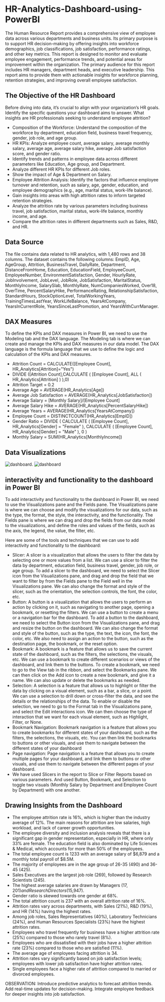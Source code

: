 # HR-Analytics-Dashboard-using-PowerBI
The Human Resource Report provides a comprehensive view of employee data across various  departments and business units. Its primary purpose is to support HR decision-making by offering  insights into workforce demographics, job classifications, job satisfaction, performance ratings, and other key metrics. This report is designed to monitor and evaluate  employee engagement, performance trends, and potential areas for improvement within the organization. The primary audience for this report includes HR managers, department heads, and executive leadership. This report aims to provide them with actionable insights for workforce planning, retention strategies, and improving overall employee satisfaction. 

## The Objective of the HR Dashboard
Before diving into data, it’s crucial to align with your organization’s HR goals. Identify the specific questions your dashboard aims to answer. What insights are HR professionals seeking to understand employee attrition?

- Composition of the Workforce: Understand the composition of the workforce by department, education field, business travel frequency, gender, job role, and age group.
- HR KPIs: Analyze employee count, average salary, average monthly salary, average age, average salary hike, average Job satisfaction score, and gender ratio.
- Identify trends and patterns in employee data across different parameters like Education, Age group, and Department.
- Analyze different HR KPIs for different Job roles.
- Show the impact of Age & Department on Salary.
- Employee Attrition Analysis: Identify the factors that influence employee turnover and retention, such as salary, age, gender, education, and employee demographics (e.g., age, marital status, work-life balance).
- Gain insights into areas with high attrition rates to inform targeted retention strategies.
- Analyze the attrition rate by various parameters including business travel, job satisfaction, marital status, work-life balance, monthly income, and age.
- Compare the attrition rates in different departments such as Sales, R&D, and HR.
## Data Source
The file contains data related to HR analytics, with 1,480 rows and 38 columns. The dataset contains the following columns: EmpID, Age, AgeGroup, Attrition, BusinessTravel, DailyRate, Department, DistanceFromHome, Education, EducationField, EmployeeCount, EmployeeNumber, EnvironmentSatisfaction, Gender, HourlyRate, JobInvolvement, JobLevel, JobRole, JobSatisfaction, MaritalStatus, MonthlyIncome, SalarySlab, MonthlyRate, NumCompaniesWorked, Over18, OverTime, PercentSalaryHike, PerformanceRating, RelationshipSatisfaction, StandardHours, StockOptionLevel, TotalWorkingYears, TrainingTimesLastYear, WorkLifeBalance, YearsAtCompany, YearsInCurrentRole, YearsSinceLastPromotion, and YearsWithCurrManager.

## DAX Measures
To define the KPIs and DAX measures in Power BI, we need to use the Modeling tab and the DAX language. The Modeling tab is where we can create and manage the KPIs and DAX measures in our data model. The DAX language is the formula language that we use to define the logic and calculation of the KPIs and DAX measures. 
- Attrition Count = CALCULATE([Employee Count], HR_Analytics[Attrition]="Yes")
- DIVIDE ([Attrition Count],CALCULATE ( [Employee Count], ALL ( HR_Analytics[Attrition] ) ),0)
- Attrition Target = 0.2
- Average Age = AVERAGE(HR_Analytics[Age])
- Average Job Satisfaction = AVERAGE(HR_Analytics[JobSatisfaction])
- Average Salary = [Monthly Salary]/[Employee Count]
- Average Salary Hike = AVERAGE(HR_Analytics[PercentSalaryHike])
- Average Years = AVERAGE(HR_Analytics[YearsAtCompany])
- Employee Count = DISTINCTCOUNT(HR_Analytics[EmpID])
- Gender Ratio =
DIVIDE (
    CALCULATE ( [Employee Count], HR_Analytics[Gender] = "Female" ),
    CALCULATE ( [Employee Count], HR_Analytics[Gender] = "Male" ),
    0
)
- Monthly Salary = SUM(HR_Analytics[MonthlyIncome])
## Data Visualizations
![dashboard](Overview.png). 
![dashboard](Attrition.png)
## interactivity and functionality to the dashboard in Power BI
To add interactivity and functionality to the dashboard in Power BI, we need to use the Visualizations pane and the Fields pane. The Visualizations pane is where we can choose and modify the visualizations for our data, such as the type, the format, the style, the interactivity, and the functionality. The Fields pane is where we can drag and drop the fields from our data model to the visualizations, and define the roles and values of the fields, such as the axis, the legend, the value, the filter, etc. 

Here are some of the tools and techniques that we can use to add interactivity and functionality to the dashboard:
- Slicer: A slicer is a visualization that allows the users to filter the data by selecting one or more values from a list. We can use a slicer to filter the data by department, education field, business travel, gender, job role, or age group. To add a slicer to the dashboard, we need to select the Slicer icon from the Visualizations pane, and drag and drop the field that we want to filter by from the Fields pane to the Field well in the Visualizations pane. We can also change the format and style of the slicer, such as the orientation, the selection controls, the font, the color, etc.
- Button: A button is a visualization that allows the users to perform an action by clicking on it, such as navigating to another page, opening a bookmark, or resetting the filters. We can use a button to create a menu or a navigation bar for the dashboard. To add a button to the dashboard, we need to select the Button icon from the Visualizations pane, and drag and resize the button on the dashboard. We can also change the format and style of the button, such as the type, the text, the icon, the font, the color, etc. We also need to assign an action to the button, such as the destination page, the bookmark, or the reset option.
- Bookmark: A bookmark is a feature that allows us to save the current state of the dashboard, such as the filters, the selections, the visuals, etc. We can use a bookmark to create different scenarios or views of the dashboard, and link them to the buttons. To create a bookmark, we need to go to the View tab in the ribbon, and select the Bookmarks pane. We can then click on the Add icon to create a new bookmark, and give it a name. We can also update or delete the bookmarks as needed.
- Selection: A selection is a feature that allows us to highlight or filter the data by clicking on a visual element, such as a bar, a slice, or a point. We can use a selection to drill down or cross-filter the data, and see the details or the relationships of the data. To enable or disable the selection, we need to go to the Format tab in the Visualizations pane, and select the Edit interactions icon. We can then choose the type of interaction that we want for each visual element, such as Highlight, Filter, or None.
- Bookmark Navigation: Bookmark navigation is a feature that allows you to create bookmarks for different states of your dashboard, such as the filters, the selections, the visuals, etc. You can then link the bookmarks to buttons or other visuals, and use them to navigate between the different states of your dashboard
- Page navigation: Page navigation is a feature that allows you to create multiple pages for your dashboard, and link them to buttons or other visuals, and use them to navigate between the different pages of your dashboard.
- We have used Slicers in the report to Slice or Filter Reports based on various parameters. And used Button, Bookmark, and Selection to toggle two visuals (Monthly Salary by Department and Employee Count by Department) with one another.
## Drawing Insights from the Dashboard
- The employee attrition rate is 16%, which is higher than the industry average of 12%. The main reasons for attrition are low salaries, high workload, and lack of career growth opportunities.
- The employee diversity and inclusion analysis reveals that there is a significant gap in gender representation, especially in HR, where only 33% are female. The education field is also dominated by Life Sciences & Medical, which accounts for more than 50% of the employees.
- The total employee count is 1233 with an average salary of $6,879 and a monthly total payroll of $8.5M.
- The majority of employees are in the age group of 26-35 (490) and 36-45 (425).
- Sales Executives are the largest job role (269), followed by Research Scientists (245).
- The highest average salaries are drawn by Managers ($17,201) and Research Directors ($15,947).
- Gender ratio is skewed towards one gender at 68%.
- The total attrition count is 237 with an overall attrition rate of 16%.
- Attrition rates vary across departments, with Sales (21%), R&D (19%), and HR (14%) having the highest rates.
- Among job roles, Sales Representatives (40%), Laboratory Technicians (24%), and Human Resources Specialists (23%) have the highest attrition rates.
- Employees who travel frequently for business have a higher attrition rate (25%) compared to those who rarely travel (8%).
- Employees who are dissatisfied with their jobs have a higher attrition rate (23%) compared to those who are satisfied (11%).
- The average age of employees facing attrition is 34.
- Attrition rates vary significantly based on job satisfaction levels; employees with lower job satisfaction have higher attrition rates.
- Single employees face a higher rate of attrition compared to married or divorced employees.

OBSERVATION: Introduce predictive analytics to forecast attrition trends.
Add real-time updates for decision-making.
Integrate employee feedback for deeper insights into job satisfaction.
